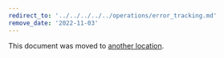 ```yaml
---
redirect_to: '../../../../../operations/error_tracking.md'
remove_date: '2022-11-03'
---
```


This document was moved to [another location](../../../../../operations/error_tracking.md).

<!-- This redirect file can be deleted after <2022-11-03>. -->
<!-- Redirects that point to other docs in the same project expire in three months. -->
<!-- Redirects that point to docs in a different project or site (link is not relative and starts with `https:`) expire in one year. -->
<!-- Before deletion, see: https://docs.gitlab.com/ee/development/documentation/redirects.html -->
